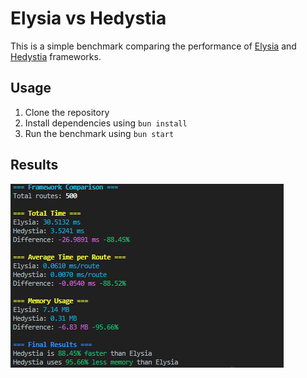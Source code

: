 # Elysia vs Hedystia

This is a simple benchmark comparing the performance of [Elysia](https://elysiajs.com/) and [Hedystia](https://github.com/Hedystia/Framework) frameworks.

## Usage

1. Clone the repository
2. Install dependencies using `bun install`
3. Run the benchmark using `bun start`

## Results

![results](results.png)
